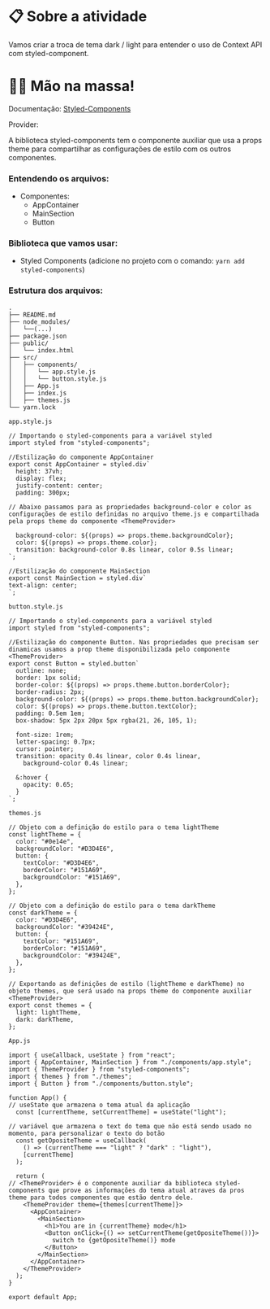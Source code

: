 # 📋 Sobre a atividade

Vamos criar a troca de tema dark / light para entender o uso de Context API com styled-component.

# 🖖🏻 Mão na massa!

Documentação: [Styled-Components](https://styled-components.com/docs/advanced)

Provider:

A biblioteca styled-components tem o componente auxiliar <ThemeProvider> que usa a props theme para compartilhar as configurações de estilo com os outros componentes.

### Entendendo os arquivos:

*   Componentes:
    *   AppContainer
    *   MainSection
    *   Button

### Biblioteca que vamos usar:

*   Styled Components (adicione no projeto com o comando: `yarn add styled-components`)

### Estrutura dos arquivos:

    .
    ├── README.md
    ├── node_modules/
    │   └──(...)
    ├── package.json
    ├── public/
    │   └── index.html
    ├── src/
    │   ├── components/
    │   │   └── app.style.js
    │   │   └── button.style.js
    │   ├── App.js
    │   ├── index.js
    │   ├── themes.js
    └── yarn.lock

`app.style.js`

    // Importando o styled-components para a variável styled 
    import styled from "styled-components";

    //Estilização do componente AppContainer
    export const AppContainer = styled.div`
      height: 37vh;
      display: flex;
      justify-content: center;
      padding: 300px;

    // Abaixo passamos para as propriedades background-color e color as configurações de estilo definidas no arquivo theme.js e compartilhada pela props theme do componente <ThemeProvider>

      background-color: ${(props) => props.theme.backgroundColor};
      color: ${(props) => props.theme.color};
      transition: background-color 0.8s linear, color 0.5s linear;
    `;

    //Estilização do componente MainSection
    export const MainSection = styled.div`
    text-align: center;
    `;

`button.style.js`

    // Importando o styled-components para a variável styled 
    import styled from "styled-components";

    //Estilização do componente Button. Nas propriedades que precisam ser dinamicas usamos a prop theme disponibilizada pelo componente <ThemeProvider>
    export const Button = styled.button`
      outline: none;
      border: 1px solid;
      border-color: ${(props) => props.theme.button.borderColor};
      border-radius: 2px;
      background-color: ${(props) => props.theme.button.backgroundColor};
      color: ${(props) => props.theme.button.textColor};
      padding: 0.5em 1em;
      box-shadow: 5px 2px 20px 5px rgba(21, 26, 105, 1);

      font-size: 1rem;
      letter-spacing: 0.7px;
      cursor: pointer;
      transition: opacity 0.4s linear, color 0.4s linear,
        background-color 0.4s linear;

      &:hover {
        opacity: 0.65;
      }
    `;

`themes.js`

    // Objeto com a definição do estilo para o tema lightTheme
    const lightTheme = {
      color: "#0e14e",
      backgroundColor: "#D3D4E6",
      button: {
        textColor: "#D3D4E6",
        borderColor: "#151A69",
        backgroundColor: "#151A69",
      },
    };

    // Objeto com a definição do estilo para o tema darkTheme
    const darkTheme = {
      color: "#D3D4E6",
      backgroundColor: "#39424E",
      button: {
        textColor: "#151A69",
        borderColor: "#151A69",
        backgroundColor: "#39424E",
      },
    };

    // Exportando as definições de estilo (lightTheme e darkTheme) no objeto themes, que será usado na props theme do componente auxiliar <ThemeProvider>
    export const themes = {
      light: lightTheme,
      dark: darkTheme,
    };

`App.js`

    import { useCallback, useState } from "react";
    import { AppContainer, MainSection } from "./components/app.style";
    import { ThemeProvider } from "styled-components";
    import { themes } from "./themes";
    import { Button } from "./components/button.style";

    function App() {
    // useState que armazena o tema atual da aplicação
      const [currentTheme, setCurrentTheme] = useState("light");

    // variável que armazena o text do tema que não está sendo usado no momento, para personalizar o texto do botão
      const getOpositeTheme = useCallback(
        () => (currentTheme === "light" ? "dark" : "light"),
        [currentTheme]
      );

      return (
    // <ThemeProvider> é o componente auxiliar da biblioteca styled-components que prove as informações do tema atual atraves da pros theme para todos componentes que estão dentro dele.
        <ThemeProvider theme={themes[currentTheme]}>
          <AppContainer>
            <MainSection>
              <h1>You are in {currentTheme} mode</h1>
              <Button onClick={() => setCurrentTheme(getOpositeTheme())}>
                switch to {getOpositeTheme()} mode
              </Button>
            </MainSection>
          </AppContainer>
        </ThemeProvider>
      );
    }

    export default App;
